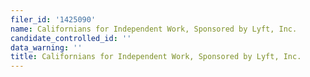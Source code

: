 ```yaml
---
filer_id: '1425090'
name: Californians for Independent Work, Sponsored by Lyft, Inc.
candidate_controlled_id: ''
data_warning: ''
title: Californians for Independent Work, Sponsored by Lyft, Inc.
---
```

